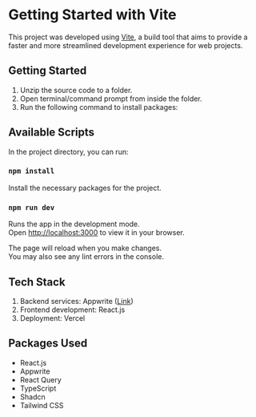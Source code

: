 # Getting Started with Vite

This project was developed using [Vite](https://vitejs.dev/), a build tool that aims to provide a faster and more streamlined development experience for web projects.

## Getting Started

1. Unzip the source code to a folder.
2. Open terminal/command prompt from inside the folder.
3. Run the following command to install packages:

## Available Scripts

In the project directory, you can run:

### `npm install`

Install the necessary packages for the project.

### `npm run dev`

Runs the app in the development mode.\
Open [http://localhost:3000](http://localhost:3000) to view it in your browser.

The page will reload when you make changes.\
You may also see any lint errors in the console.

## Tech Stack

1. Backend services: Appwrite ([Link](https://appwrite.io/))
2. Frontend development: React.js
3. Deployment: Vercel

## Packages Used

- React.js
- Appwrite
- React Query
- TypeScript
- Shadcn
- Tailwind CSS

